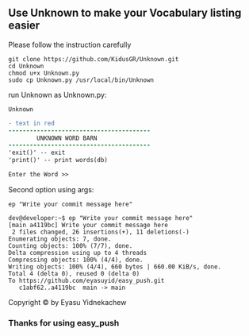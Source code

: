## Use Unknown to make your Vocabulary listing easier
Please follow the instruction carefully

```
git clone https://github.com/KidusGR/Unknown.git
cd Unknown
chmod u+x Unknown.py
sudo cp Unknown.py /usr/local/bin/Unknown
```
run Unknown as Unknown.py:

	Unknown

```diff
- text in red
----------------------------------------
        UNKNOWN WORD BARN
----------------------------------------
'exit()' -- exit
'print()' -- print words(db)

Enter the Word >> 

```
Second option using args:
	
	ep "Write your commit message here"
	
```
dev@developer:~$ ep "Write your commit message here"
[main a4119bc] Write your commit message here
 2 files changed, 26 insertions(+), 11 deletions(-)
Enumerating objects: 7, done.
Counting objects: 100% (7/7), done.
Delta compression using up to 4 threads
Compressing objects: 100% (4/4), done.
Writing objects: 100% (4/4), 660 bytes | 660.00 KiB/s, done.
Total 4 (delta 0), reused 0 (delta 0)
To https://github.com/eyasuyid/easy_push.git
   c1abf62..a4119bc  main -> main
```

Copyright © by Eyasu Yidnekachew
### Thanks for using easy_push

